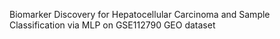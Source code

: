 Biomarker Discovery for Hepatocellular Carcinoma and Sample Classification via MLP on GSE112790 GEO dataset
